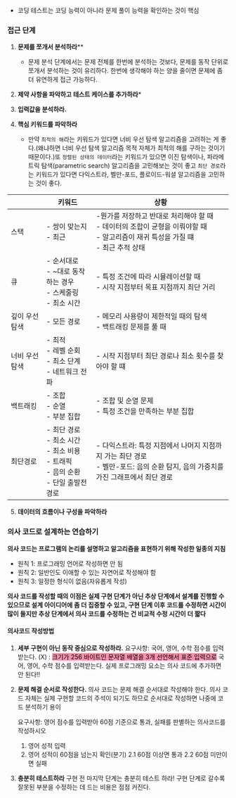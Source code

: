 
- 코딩 테스트는 코딩 능력이 아니라 문제 풀이 능력을 확인하는 것이 핵심

### 접근 단계

1. **문제를 쪼개서 분석하라****
	- 문제 분석 단계에서는 문제 전체를 한번에 분석하는 것보다, 문제를 동작 단위로 쪼개서 분석하는 것이 유리하다. 한번에 생각해야 하는 양을 줄이면 문제에 좀 더 유연하게 접근 가능하다.

2. **제약 사항을 파악하고 테스트 케이스를 추가하라***
3. **입력값을 분석하라.**
4. **핵심 키워드를 파악하라**
	- 만약 `최적의 해`라는 키워드가 있다면 너비 우선 탐색 알고리즘을 고려하는 게 좋다.(왜냐하면 너비 우선 탐색 알고리즘 목적 자체가 최적의 해를 구하는 것이기 때문이다.)또 `정렬된 상태의 데이터`라는 키워드가 있으면 이진 탐색이나, 파라메트릭 탐색(parametric search) 알고리즘을 고민해보는 것이 좋고 `최단 경로`라는 키워드가 있다면 다익스트라, 벨만-포드, 플로이드-워셜 알고리즘을 고민하는 것이 좋다.


|          | 키워드                                                              | 상황                                                                                   |
| -------- | ---------------------------------------------------------------- | ------------------------------------------------------------------------------------ |
| 스택       | - 쌍이 맞는지<br>- 최근                                                 | -뭔가를 저장하고 반대로 처리해야 할 때<br>- 데이터의 조합이 균형을 이뤄야할 때<br>- 알고리즘이 재귀 특성을 가질 떄<br>- 최근 추적 상태 |
| 큐        | - 순서대로<br>- ~대로 동작하는 경우<br>- 스케줄링<br>- 최소 시간                     | - 특정 조건에 따라 시뮬레이션할 때<br>- 시작 지점부터 목표 지점까지 최단 거리                                      |
| 깊이 우선 탐색 | - 모든 경로                                                          | - 메모리 사용량이 제한적일 때의 탐색<br>- 백트래킹 문제를 풀 때                                              |
| 너비 우선 탐색 | - 최적<br>- 레벨 순회<br>- 최소 단계<br>- 네트워크 전파                          | - 시작 지점부터 최단 경로나 최소 횟수를 찾아야 할 떄                                                      |
| 백트래킹     | - 조합<br>- 순열<br>- 부분 집합                                          | - 조합 및 순열 문제<br>- 특정 조건을 만족하는 부분 집합                                                  |
| 최단경로     | - 최단 경로<br>- 최소 시간<br>- 최소 비용<br>- 트래픽<br>- 음의 순환<br>- 단일 출발전 경로 | - 다익스트라: 특정 지점에서 나머지 지점까지 가는 최단 경로<br>- 벨만-포드: 음의 순환 탐지, 음의 가중치를 가진 그래프에서 최단 경로      |
5. **데이터의 흐름이나 구성을 파악하라**

### 의사 코드로 설계하는 연습하기

**의사 코드는 프로그램의 논리를 설명하고 알고리즘을 표현하기 위해 작성한 일종의 지침**
- 원칙 1: 프로그래밍 언어로 작성하면 안 됨
- 원칙 2: 일반인도 이애할 수 있는 자연어로 작성해야 함
- 원칙 3: 일정한 형식이 없음(자유롭게 작성)

**의사 코드를 작성할 때의 이점은 실제 구현 단계가 아닌 추상 단계에서 설계를 진행할 수 있으므로 설계 아이디어에 좀 더 집중할 수 있고, 구현 단계 이후 코드를 수정하면 시간이 많이 들지만 추상 단계에서 의사 코드를 수정하는 건 비교적 수정 시간이 더 짧다**

#### 의사코드 작성방법

1. **세부 구현이 아닌 동작 중심으로 작성하라.**
	 요구사항: 국어, 영어, 수학 점수를 입력받는다.
	 (X) : <mark style="background: #FF5582A6;">크기가 256 바이트인 문자열 배열을 3개 선언해서 표준 입력으로</mark> 국어, 영어, 수학 점수를 입력받는다.
	 실제 프로그래밍 요소는 의사 코드에 추가하면 안 된다!!


2. **문제 해결 순서로 작성한다.**
	 의사 코드는 문제 해결 순서대로 작성해야 한다.
	 의사 코드 자체는 실제 구현할 코드의 주석이 되기도 하므로 순서대로 작성하면 나중에 코드 분석하기 용이
	 
	 요구사항: 영어 점수를 입력받아 60점 기준으로 통과, 실패를 판별하는 의사코드를 작성하시오
	 1. 영어 성적 입력
	 2. 영어 성적이 60점을 넘는지 확인(분기)
		2.1 60점 이상면 통과
		2.2 60점 미만이면 실패

3. **충분히 테스트하라**
	 구현 전 마지막 단계는 충분히 테스트 하라! 구현 단계로 갈수록 잘못된 부분을 수정하는 데 드는 비용은 점점 커진다.